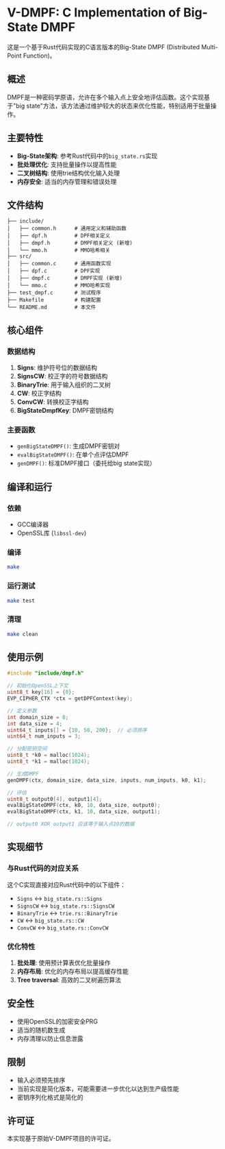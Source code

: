 # V-DMPF: C Implementation of Big-State DMPF

这是一个基于Rust代码实现的C语言版本的Big-State DMPF (Distributed Multi-Point Function)。

## 概述

DMPF是一种密码学原语，允许在多个输入点上安全地评估函数。这个实现基于"big state"方法，该方法通过维护较大的状态来优化性能，特别适用于批量操作。

## 主要特性

- **Big-State架构**: 参考Rust代码中的`big_state.rs`实现
- **批处理优化**: 支持批量操作以提高性能
- **二叉树结构**: 使用trie结构优化输入处理
- **内存安全**: 适当的内存管理和错误处理

## 文件结构

```
├── include/
│   ├── common.h      # 通用定义和辅助函数
│   ├── dpf.h         # DPF相关定义
│   ├── dmpf.h        # DMPF相关定义 (新增)
│   └── mmo.h         # MMO哈希相关
├── src/
│   ├── common.c      # 通用函数实现
│   ├── dpf.c         # DPF实现
│   ├── dmpf.c        # DMPF实现 (新增)
│   └── mmo.c         # MMO哈希实现
├── test_dmpf.c       # 测试程序
├── Makefile          # 构建配置
└── README.md         # 本文件
```

## 核心组件

### 数据结构

1. **Signs**: 维护符号位的数据结构
2. **SignsCW**: 校正字的符号数据结构
3. **BinaryTrie**: 用于输入组织的二叉树
4. **CW**: 校正字结构
5. **ConvCW**: 转换校正字结构
6. **BigStateDmpfKey**: DMPF密钥结构

### 主要函数

- `genBigStateDMPF()`: 生成DMPF密钥对
- `evalBigStateDMPF()`: 在单个点评估DMPF
- `genDMPF()`: 标准DMPF接口（委托给big state实现）

## 编译和运行

### 依赖

- GCC编译器
- OpenSSL库 (`libssl-dev`)

### 编译

```bash
make
```

### 运行测试

```bash
make test
```

### 清理

```bash
make clean
```

## 使用示例

```c
#include "include/dmpf.h"

// 初始化OpenSSL上下文
uint8_t key[16] = {0};
EVP_CIPHER_CTX *ctx = getDPFContext(key);

// 定义参数
int domain_size = 8;
int data_size = 4;
uint64_t inputs[] = {10, 50, 200};  // 必须排序
uint64_t num_inputs = 3;

// 分配密钥空间
uint8_t *k0 = malloc(1024);
uint8_t *k1 = malloc(1024);

// 生成DMPF
genDMPF(ctx, domain_size, data_size, inputs, num_inputs, k0, k1);

// 评估
uint8_t output0[4], output1[4];
evalBigStateDMPF(ctx, k0, 10, data_size, output0);
evalBigStateDMPF(ctx, k1, 10, data_size, output1);

// output0 XOR output1 应该等于输入点10的数据
```

## 实现细节

### 与Rust代码的对应关系

这个C实现直接对应Rust代码中的以下组件：

- `Signs` ↔ `big_state.rs::Signs`
- `SignsCW` ↔ `big_state.rs::SignsCW`
- `BinaryTrie` ↔ `trie.rs::BinaryTrie`
- `CW` ↔ `big_state.rs::CW`
- `ConvCW` ↔ `big_state.rs::ConvCW`

### 优化特性

1. **批处理**: 使用预计算表优化批量操作
2. **内存布局**: 优化的内存布局以提高缓存性能
3. **Tree traversal**: 高效的二叉树遍历算法

## 安全性

- 使用OpenSSL的加密安全PRG
- 适当的随机数生成
- 内存清理以防止信息泄露

## 限制

- 输入必须预先排序
- 当前实现是简化版本，可能需要进一步优化以达到生产级性能
- 密钥序列化格式是简化的

## 许可证

本实现基于原始V-DMPF项目的许可证。